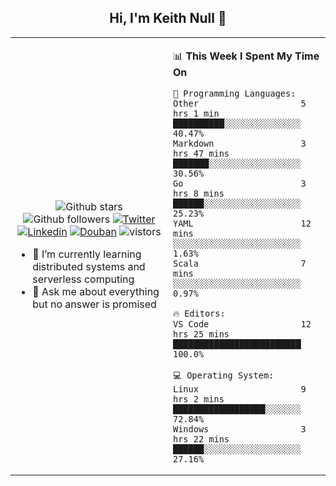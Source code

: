 <h2 align="center"> Hi, I'm Keith Null 👋 </h2>

<table>
    <tr>
        <td valign="center" width="50%">
            <p align="center">
              <img src="https://img.shields.io/github/stars/keithnull?style=social" alt="Github stars" />
              <img src="https://img.shields.io/github/followers/keithnull?style=social" alt="Github followers" />
              <a href="https://twitter.com/_keithnull"><img src="https://img.shields.io/badge/@__keithnull-1DA1F2?style=flat&logo=Twitter&logoColor=white" alt="Twitter"/></a>
              <a href="https://www.linkedin.com/in/wuzhengke/?locale=en_US"><img src="https://img.shields.io/badge/@wuzhengke-0073b1?style=flat&logo=LinkedIn&logoColor=white" alt="Linkedin" /></a>
              <a href="https://www.douban.com/people/keith1"><img src="https://img.shields.io/badge/@keith1-007722?style=flat&logo=Douban&logoColor=white" alt="Douban" /></a>
              <img src="https://visitor-badge.glitch.me/badge?page_id=keithnull" alt="vistors" />
            </p>
            <ul>
                <li>🌱 I’m currently learning distributed systems and serverless computing</li>
                <li>💬 Ask me about everything but no answer is promised</li>
            </ul>
        </td>
       <td valign="top" width="50%">
    
<!--START_SECTION:waka-->
📊 **This Week I Spent My Time On** 

```text
💬 Programming Languages: 
Other                    5 hrs 1 min         ██████████░░░░░░░░░░░░░░░   40.47% 
Markdown                 3 hrs 47 mins       ███████░░░░░░░░░░░░░░░░░░   30.56% 
Go                       3 hrs 8 mins        ██████░░░░░░░░░░░░░░░░░░░   25.23% 
YAML                     12 mins             ░░░░░░░░░░░░░░░░░░░░░░░░░   1.63% 
Scala                    7 mins              ░░░░░░░░░░░░░░░░░░░░░░░░░   0.97%

🔥 Editors: 
VS Code                  12 hrs 25 mins      █████████████████████████   100.0%

💻 Operating System: 
Linux                    9 hrs 2 mins        ██████████████████░░░░░░░   72.84% 
Windows                  3 hrs 22 mins       ██████░░░░░░░░░░░░░░░░░░░   27.16%

```


<!--END_SECTION:waka-->
</td></tr>
</table>


